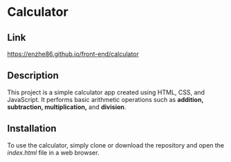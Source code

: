 # Calculator

## Link

https://enzhe86.github.io/front-end/calculator

## Description

This project is a simple calculator app created using HTML, CSS, and JavaScript. It performs basic arithmetic operations such as **addition, subtraction, multiplication,** and **division**.

## Installation

To use the calculator, simply clone or download the repository and open the *index.html* file in a web browser.
